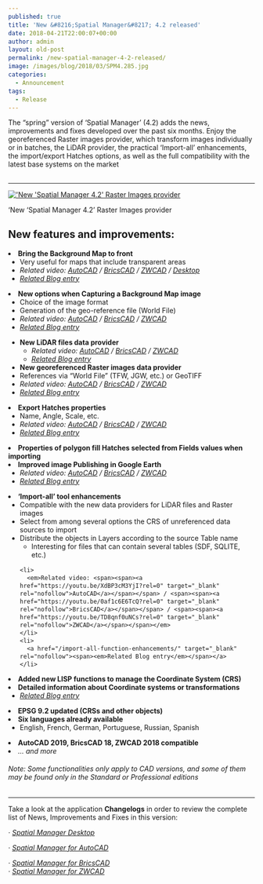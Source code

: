 ```yaml
---
published: true
title: 'New &#8216;Spatial Manager&#8217; 4.2 released'
date: 2018-04-21T22:00:07+00:00
author: admin
layout: old-post
permalink: /new-spatial-manager-4-2-released/
image: /images/blog/2018/03/SPM4.285.jpg
categories:
  - Announcement
tags:
  - Release
---
```

<p>
  The &#8220;spring&#8221; version of &#8216;Spatial Manager&#8217; (4.2) adds the news, improvements and fixes developed over the past six months. Enjoy the georeferenced Raster images provider, which transform images individually or in batches, the LiDAR provider, the practical &#8216;Import-all&#8217; enhancements, the import/export Hatches options, as well as the full compatibility with the latest base systems on the market
</p>

<p>
  <!--more-->
</p>

<h2>
</h2>

* * *

<div>
  <a href="/images/blog/2018/03/SPM_RasterGeoTiff_4.2.png" target="_blank" rel="nofollow"><img src="/images/blog/2018/03/SPM_RasterGeoTiff_4.2-1024x462.png" alt="'New 'Spatial Manager 4.2' Raster Images provider" width="625" height="282" srcset="/images/blog/2018/03/SPM_RasterGeoTiff_4.2-1024x462.png 1024w, /images/blog/2018/03/SPM_RasterGeoTiff_4.2-300x135.png 300w, /images/blog/2018/03/SPM_RasterGeoTiff_4.2-768x346.png 768w, /images/blog/2018/03/SPM_RasterGeoTiff_4.2-624x281.png 624w, /images/blog/2018/03/SPM_RasterGeoTiff_4.2.png 1460w" sizes="(max-width: 625px) 100vw, 625px" /></a>
  
  <p>
    &#8216;New &#8216;Spatial Manager 4.2&#8217; Raster Images provider
  </p>
</div>

<h2>
</h2>

<h2>
  <span>New features and improvements:</span>
</h2>

<li>
  <strong><span>Bring the Background Map to front</span></strong> <ul>
    <li>
      Very useful for maps that include transparent areas
    </li>
    <li>
      <em>Related video: <span><span><a href="https://youtu.be/uKFJwIv7OAQ?rel=0" target="_blank" rel="nofollow">AutoCAD</a></span></span> / <span><span><a href="https://youtu.be/wP8GaoDTSpM?rel=0" target="_blank" rel="nofollow">BricsCAD</a></span></span> / <span><span><a href="https://youtu.be/HVe1XCxOh-8?rel=0" target="_blank" rel="nofollow">ZWCAD</a></span></span><span> / </span><span><span><span><a href="https://youtu.be/AzChN_B8VR8?rel=0" target="_blank" rel="nofollow">Desktop</a></span></span></span></em>
    </li>
    <li>
      <a href="/bring-background-maps-to-front/" target="_blank" rel="nofollow"><span><em>Related Blog entry</em></span></a>
    </li>
  </ul>
</li>

<li>
  <strong><span>New options when Capturing a Background Map image</span></strong> <ul>
    <li>
      Choice of the image format
    </li>
    <li>
      Generation of the geo-reference file (World File)
    </li>
    <li>
      <em>Related video: <span><span><a href="https://youtu.be/id6xtr-lDfo?rel=0" target="_blank" rel="nofollow">AutoCAD</a></span></span> / <span><span><a href="https://youtu.be/jxoM_Zr7pKk?rel=0" target="_blank" rel="nofollow">BricsCAD</a></span></span> / <span><span><a href="https://youtu.be/0PaQH-BrBwI?rel=0" target="_blank" rel="nofollow">ZWCAD</a></span></span></em>
    </li>
    <li>
      <a href="/geo-referencing-captured-images-from-maps/" target="_blank" rel="nofollow"><span><em>Related Blog entry</em></span></a>
    </li>
  </ul>
</li>

  * **<span>New LiDAR files data provider</span>** 
      * _Related video: <span><span><a href="https://youtu.be/FvMHQ4bQb_U?rel=0" target="_blank" rel="nofollow">AutoCAD</a></span></span> / <span><span><a href="https://youtu.be/tcDqBdjWqzA?rel=0" target="_blank" rel="nofollow">BricsCAD</a></span></span> / <span><span><a href="https://youtu.be/0U5aYRilu8M?rel=0" target="_blank" rel="nofollow">ZWCAD</a></span></span>_
      * <a href="/importing-lidar-data/" target="_blank" rel="nofollow"><span><em>Related Blog entry</em></span></a>
  * **<span>New georeferenced Raster images data provider</span>** 
    <li>
      References via &#8220;World File&#8221; (TFW, JGW, etc.) or GeoTIFF
    </li>
    <li>
      <em>Related video: <span><span><a href="https://youtu.be/EVMsGN0nHLI?rel=0" target="_blank" rel="nofollow">AutoCAD</a></span></span> / <span><span><a href="https://youtu.be/EUy0qEBQxVw?rel=0" target="_blank" rel="nofollow">BricsCAD</a></span></span> / <span><span><a href="https://youtu.be/2nmSmiCz2pw?rel=0" target="_blank" rel="nofollow">ZWCAD</a></span></span></em>
    </li>
    <li>
      <a href="/importing-geo-referenced-raster-images/" target="_blank" rel="nofollow"><span><em>Related Blog entry</em></span></a>
    </li>
<li>
  <strong><span>Export Hatches properties</span></strong> <ul>
    <li>
      Name, Angle, Scale, etc.
    </li>
    <li>
      <em>Related video: <span><span><a href="https://youtu.be/iXECCyPt0JA?rel=0" target="_blank" rel="nofollow">AutoCAD</a></span></span> / <span><span><a href="https://youtu.be/bzxESjr0ZQI?rel=0" target="_blank" rel="nofollow">BricsCAD</a></span></span> / <span><span><a href="https://youtu.be/MSXHUN4uXDk?rel=0" target="_blank" rel="nofollow">ZWCAD</a></span></span></em>
    </li>
    <li>
      <a href="/export-and-import-the-hatches-properties/" target="_blank" rel="nofollow"><span><em>Related Blog entry</em></span></a>
    </li>
  </ul>
</li>

<li>
  <strong><span>Properties of polygon fill Hatches selected from Fields values when importing</span></strong>
</li>
<li>
  <strong><span>Improved image Publishing in Google Earth</span></strong> <ul>
    <li>
      <em>Related video: <span><span><a href="https://youtu.be/f1Hweo94_ro?rel=0" target="_blank" rel="nofollow">AutoCAD</a></span></span> / <span><span><a href="https://youtu.be/aFg4bKZ-eLo?rel=0" target="_blank" rel="nofollow">BricsCAD</a></span></span> / <span><span><a href="https://youtu.be/YYjKdMmK76c?rel=0" target="_blank" rel="nofollow">ZWCAD</a></span></span></em>
    </li>
    <li>
      <a href="/reducing-images-size-when-publishing-to-google-earth/" target="_blank" rel="nofollow"><span><em>Related Blog entry</em></span></a>
    </li>
  </ul>
</li>

<li>
  <strong><span>&#8216;Import-all&#8217; tool enhancements</span></strong> <ul>
    <li>
      Compatible with the new data providers for LiDAR files and Raster images
    </li>
    <li>
      Select from among several options the CRS of unreferenced data sources to import
    </li>
    <li>
      Distribute the objects in Layers according to the source Table name <ul>
        <li>
          Interesting for files that can contain several tables (SDF, SQLITE, etc.)
        </li>
      </ul>
    </li>
    
    <li>
      <em>Related video: <span><span><a href="https://youtu.be/XdBP3cM3YjI?rel=0" target="_blank" rel="nofollow">AutoCAD</a></span></span> / <span><span><a href="https://youtu.be/0af1c6E6TcQ?rel=0" target="_blank" rel="nofollow">BricsCAD</a></span></span> / <span><span><a href="https://youtu.be/TD8qnf0uNCs?rel=0" target="_blank" rel="nofollow">ZWCAD</a></span></span></em>
    </li>
    <li>
      <a href="/import-all-function-enhancements/" target="_blank" rel="nofollow"><span><em>Related Blog entry</em></span></a>
    </li>
  </ul>
</li>

<li>
  <strong><span>Added new LISP functions to manage the Coordinate System (CRS)</span></strong>
</li>
<li>
  <strong><span>Detailed information about Coordinate systems or transformations</span></strong> <ul>
    <li>
      <a href="/coordinate-systems-and-transformations-detailed-info/" target="_blank" rel="nofollow"><span><em>Related Blog entry</em></span></a>
    </li>
  </ul>
</li>

<li>
  <strong><span>EPSG 9.2 updated (CRSs and other objects)</span></strong>
</li>
<li>
  <strong><span>Six languages already available</span></strong> <ul>
    <li>
      <span>English, French, German, Portuguese, Russian, Spanish</span>
    </li>
  </ul>
</li>

<li>
  <strong><span>AutoCAD 2019, BricsCAD 18, ZWCAD 2018 compatible</span></strong>
</li>
<li>
  <em>&#8230; and more</em>
</li>

###### _Note: Some functionalities only apply to CAD versions, and some of them may be found only in the Standard or Professional editions_

<h2>
</h2>

* * *

Take a look at the application **Changelogs** in order to review the complete list of News, Improvements and Fixes in this version:

_· <a href="http://wiki.spatialmanager.com/index.php/Spatial_Manager_Desktop%E2%84%A2_Changelog" target="_blank" rel="nofollow">Spatial Manager Desktop</a>_
  
 _· <a href="http://wiki.spatialmanager.com/index.php/Spatial_Manager%E2%84%A2_for_AutoCAD_Changelog" target="_blank" rel="nofollow">Spatial Manager for AutoCAD</a>_
  
 _· <a href="http://wiki.spatialmanager.com/index.php/Spatial_Manager%E2%84%A2_for_BricsCAD_Changelog" target="_blank" rel="nofollow">Spatial Manager for BricsCAD<br /> </a>· <a href="http://wiki.spatialmanager.com/index.php/Spatial_Manager%E2%84%A2_for_ZWCAD_Changelog" target="_blank" rel="nofollow">Spatial Manager for ZWCAD</a>_